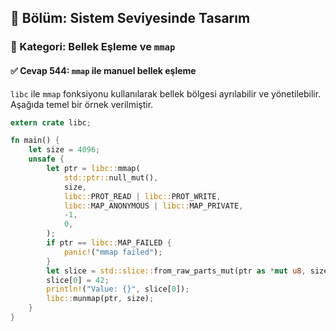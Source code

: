 ## 📘 Bölüm: Sistem Seviyesinde Tasarım  
### 🔹 Kategori: Bellek Eşleme ve `mmap`  
#### ✅ Cevap 544: `mmap` ile manuel bellek eşleme

`libc` ile `mmap` fonksiyonu kullanılarak bellek bölgesi ayrılabilir ve yönetilebilir. Aşağıda temel bir örnek verilmiştir.

```rust
extern crate libc;

fn main() {
    let size = 4096;
    unsafe {
        let ptr = libc::mmap(
            std::ptr::null_mut(),
            size,
            libc::PROT_READ | libc::PROT_WRITE,
            libc::MAP_ANONYMOUS | libc::MAP_PRIVATE,
            -1,
            0,
        );
        if ptr == libc::MAP_FAILED {
            panic!("mmap failed");
        }
        let slice = std::slice::from_raw_parts_mut(ptr as *mut u8, size);
        slice[0] = 42;
        println!("Value: {}", slice[0]);
        libc::munmap(ptr, size);
    }
}
```
